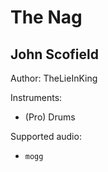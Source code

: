 # The Nag

## John Scofield

Author: TheLieInKing


Instruments:

  * (Pro) Drums

Supported audio:

  * `mogg`

